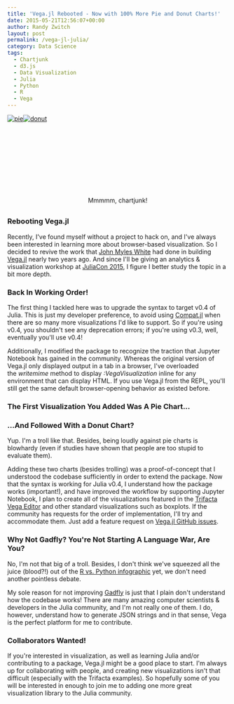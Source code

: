 ```yaml
---
title: 'Vega.jl Rebooted - Now with 100% More Pie and Donut Charts!'
date: 2015-05-21T12:56:07+00:00
author: Randy Zwitch
layout: post
permalink: /vega-jl-julia/
category: Data Science
tags:
  - Chartjunk
  - d3.js
  - Data Visualization
  - Julia
  - Python
  - R
  - Vega
---
```

[<img class=" size-medium wp-image-3466 alignleft" src="http://i2.wp.com/randyzwitch.com/wp-content/uploads/2015/05/pie-300x251.png?fit=300%2C251" alt="pie" srcset="http://i1.wp.com/randyzwitch.com/wp-content/uploads/2015/05/pie.png?resize=300%2C251 300w, http://i1.wp.com/randyzwitch.com/wp-content/uploads/2015/05/pie.png?resize=150%2C125 150w, http://i1.wp.com/randyzwitch.com/wp-content/uploads/2015/05/pie.png?w=610 610w" sizes="(max-width: 300px) 100vw, 300px" data-recalc-dims="1" />](http://i1.wp.com/randyzwitch.com/wp-content/uploads/2015/05/pie.png)[<img class=" size-full wp-image-3467 alignright" src="http://i2.wp.com/randyzwitch.com/wp-content/uploads/2015/05/donut-e1432224478621.png?fit=294%2C251" alt="donut" data-recalc-dims="1" />](http://i2.wp.com/randyzwitch.com/wp-content/uploads/2015/05/donut-e1432224478621.png)

&nbsp;

&nbsp;

&nbsp;

&nbsp;

&nbsp;

<p style="text-align: center;">
  Mmmmm, chartjunk!
</p>

##

### Rebooting Vega.jl

Recently, I've found myself without a project to hack on, and I've always been interested in learning more about browser-based visualization. So I decided to revive the work that <a href="https://github.com/johnmyleswhite" target="_blank">John Myles White</a> had done in building [Vega.jl](https://github.com/johnmyleswhite/Vega.jl) nearly two years ago. And since I'll be giving an analytics & visualization workshop at <a href="http://juliacon.org/" target="_blank">JuliaCon 2015</a>, I figure I better study the topic in a bit more depth.

### Back In Working Order!

The first thing I tackled here was to upgrade the syntax to target v0.4 of Julia. This is just my developer preference, to avoid using <a href="https://github.com/JuliaLang/Compat.jl" target="_blank">Compat.jl</a> when there are so many more visualizations I'd like to support. So if you're using v0.4, you shouldn't see any deprecation errors; if you're using v0.3, well, eventually you'll use v0.4!

Additionally, I modified the package to recognize the traction that Jupyter Notebook has gained in the community. Whereas the original version of Vega.jl only displayed output in a tab in a browser, I've overloaded the _writemime_ method to display _:VegaVisualization_ inline for any environment that can display HTML. If you use Vega.jl from the REPL, you'll still get the same default browser-opening behavior as existed before.

### The First Visualization You Added Was A Pie Chart...

### ...And Followed With a Donut Chart?

Yup. I'm a troll like that. Besides, being loudly against pie charts is blowhardy (even if studies have shown that people are too stupid to evaluate them).

Adding these two charts (besides trolling) was a proof-of-concept that I understood the codebase sufficiently in order to extend the package. Now that the syntax is working for Julia v0.4, I understand how the package works (important!), and have improved the workflow by supporting Jupyter Notebook, I plan to create all of the visualizations featured in the <a href="http://trifacta.github.io/vega/editor/" target="_blank">Trifacta Vega Editor</a> and other standard visualizations such as boxplots. If the community has requests for the order of implementation, I'll try and accommodate them. Just add a feature request on <a href="https://github.com/johnmyleswhite/Vega.jl/issues" target="_blank">Vega.jl GitHub issues</a>.





### Why Not Gadfly? You're Not Starting A Language War, Are You?

No, I'm not that big of a troll. Besides, I don't think we've squeezed all the juice (blood?!) out of the <a href="http://blog.datacamp.com/r-or-python-for-data-analysis/" target="_blank">R vs. Python infographic</a> yet, we don't need another pointless debate.

My sole reason for not improving <a href="http://dcjones.github.io/Gadfly.jl/" target="_blank">Gadfly</a> is just that I plain don't understand how the codebase works! There are many amazing computer scientists & developers in the Julia community, and I'm not really one of them. I do, however, understand how to generate JSON strings and in that sense, Vega is the perfect platform for me to contribute.

### Collaborators Wanted!

If you're interested in visualization, as well as learning Julia and/or contributing to a package, Vega.jl might be a good place to start. I'm always up for collaborating with people, and creating new visualizations isn't that difficult (especially with the Trifacta examples). So hopefully some of you will be interested in enough to join me to adding one more great visualization library to the Julia community.
